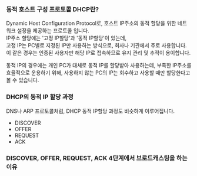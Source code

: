 ### 동적 호스트 구성 프로토콜 DHCP란?

Dynamic Host Configuration Protocol로, 호스트 IP주소의 동적 할당을 위한 네트워크 설정을 제공하는 프로토콜 입니다. </br>
IP주소 할당에는 '고정 IP할당'과 '동적 IP할당'이 있는데,</br>
고정 IP는 PC별로 지정된 IP만 사용하는 방식으로, 회사나 기관에서 주로 사용합니다.</br>
이 같은 경우는 인증된 사용자만 해당 IP로 접속하므로 유지 관리 및 추적이 용이합니다.</br>

동적 IP의 경우에는 개인 PC가 대체로 동적 IP를 할당받아 사용하는데, 부족한 IP주소를 효율적으로 운용하기 위해, 
사용하지 않는 PC의 IP는 회수하고 사용할 때만 할당한다고 볼 수 있습니다.


### DHCP의 동적 IP 할당 과정
DNS나 ARP 프로토콜처럼, DHCP 동적 IP할당 과정도 비슷하게 이루어집니다.
 - DISCOVER
 - OFFER
 - REQUEST
 - ACK

### DISCOVER, OFFER, REQUEST, ACK 4단계에서 브로드캐스팅을 하는 이유
